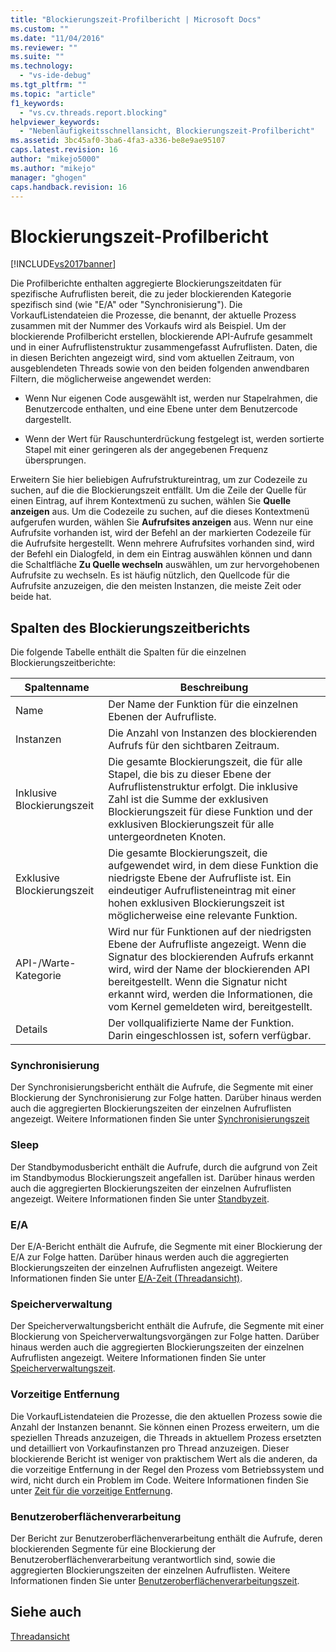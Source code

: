 ```yaml
---
title: "Blockierungszeit-Profilbericht | Microsoft Docs"
ms.custom: ""
ms.date: "11/04/2016"
ms.reviewer: ""
ms.suite: ""
ms.technology: 
  - "vs-ide-debug"
ms.tgt_pltfrm: ""
ms.topic: "article"
f1_keywords: 
  - "vs.cv.threads.report.blocking"
helpviewer_keywords: 
  - "Nebenläufigkeitsschnellansicht, Blockierungszeit-Profilbericht"
ms.assetid: 3bc45af0-3ba6-4fa3-a336-be8e9ae95107
caps.latest.revision: 16
author: "mikejo5000"
ms.author: "mikejo"
manager: "ghogen"
caps.handback.revision: 16
---
```

# Blockierungszeit-Profilbericht
[!INCLUDE[vs2017banner](../code-quality/includes/vs2017banner.md)]

Die Profilberichte enthalten aggregierte Blockierungszeitdaten für spezifische Aufruflisten bereit, die zu jeder blockierenden Kategorie spezifisch sind \(wie "E\/A" oder "Synchronisierung"\).  Die VorkaufListendateien die Prozesse, die benannt, der aktuelle Prozess zusammen mit der Nummer des Vorkaufs wird als Beispiel.  Um der blockierende Profilbericht erstellen, blockierende API\-Aufrufe gesammelt und in einer Aufruflistenstruktur zusammengefasst Aufruflisten.  Daten, die in diesen Berichten angezeigt wird, sind vom aktuellen Zeitraum, von ausgeblendeten Threads sowie von den beiden folgenden anwendbaren Filtern, die möglicherweise angewendet werden:  
  
-   Wenn Nur eigenen Code ausgewählt ist, werden nur Stapelrahmen, die Benutzercode enthalten, und eine Ebene unter dem Benutzercode dargestellt.  
  
-   Wenn der Wert für Rauschunterdrückung festgelegt ist, werden sortierte Stapel mit einer geringeren als der angegebenen Frequenz übersprungen.  
  
 Erweitern Sie hier beliebigen Aufrufstruktureintrag, um zur Codezeile zu suchen, auf die die Blockierungszeit entfällt.  Um die Zeile der Quelle für einen Eintrag, auf ihrem Kontextmenü zu suchen, wählen Sie **Quelle anzeigen** aus.  Um die Codezeile zu suchen, auf die dieses Kontextmenü aufgerufen wurden, wählen Sie **Aufrufsites anzeigen** aus.  Wenn nur eine Aufrufsite vorhanden ist, wird der Befehl an der markierten Codezeile für die Aufrufsite hergestellt.  Wenn mehrere Aufrufsites vorhanden sind, wird der Befehl ein Dialogfeld, in dem ein Eintrag auswählen können und dann die Schaltfläche **Zu Quelle wechseln** auswählen, um zur hervorgehobenen Aufrufsite zu wechseln.  Es ist häufig nützlich, den Quellcode für die Aufrufsite anzuzeigen, die den meisten Instanzen, die meiste Zeit oder beide hat.  
  
## Spalten des Blockierungszeitberichts  
 Die folgende Tabelle enthält die Spalten für die einzelnen Blockierungszeitberichte:  
  
|Spaltenname|**Beschreibung**|  
|-----------------|----------------------|  
|Name|Der Name der Funktion für die einzelnen Ebenen der Aufrufliste.|  
|Instanzen|Die Anzahl von Instanzen des blockierenden Aufrufs für den sichtbaren Zeitraum.|  
|Inklusive Blockierungszeit|Die gesamte Blockierungszeit, die für alle Stapel, die bis zu dieser Ebene der Aufruflistenstruktur erfolgt.  Die inklusive Zahl ist die Summe der exklusiven Blockierungszeit für diese Funktion und der exklusiven Blockierungszeit für alle untergeordneten Knoten.|  
|Exklusive Blockierungszeit|Die gesamte Blockierungszeit, die aufgewendet wird, in dem diese Funktion die niedrigste Ebene der Aufrufliste ist.  Ein eindeutiger Aufruflisteneintrag mit einer hohen exklusiven Blockierungszeit ist möglicherweise eine relevante Funktion.|  
|API\-\/Warte\-Kategorie|Wird nur für Funktionen auf der niedrigsten Ebene der Aufrufliste angezeigt.  Wenn die Signatur des blockierenden Aufrufs erkannt wird, wird der Name der blockierenden API bereitgestellt.  Wenn die Signatur nicht erkannt wird, werden die Informationen, die vom Kernel gemeldeten wird, bereitgestellt.|  
|Details|Der vollqualifizierte Name der Funktion.  Darin eingeschlossen ist, sofern verfügbar.|  
  
### Synchronisierung  
 Der Synchronisierungsbericht enthält die Aufrufe, die Segmente mit einer Blockierung der Synchronisierung zur Folge hatten. Darüber hinaus werden auch die aggregierten Blockierungszeiten der einzelnen Aufruflisten angezeigt.  Weitere Informationen finden Sie unter [Synchronisierungszeit](../profiling/synchronization-time.md)  
  
### Sleep  
 Der Standbymodusbericht enthält die Aufrufe, durch die aufgrund von Zeit im Standbymodus Blockierungszeit angefallen ist. Darüber hinaus werden auch die aggregierten Blockierungszeiten der einzelnen Aufruflisten angezeigt.  Weitere Informationen finden Sie unter [Standbyzeit](../profiling/sleep-time.md).  
  
### E\/A  
 Der E\/A\-Bericht enthält die Aufrufe, die Segmente mit einer Blockierung der E\/A zur Folge hatten. Darüber hinaus werden auch die aggregierten Blockierungszeiten der einzelnen Aufruflisten angezeigt.  Weitere Informationen finden Sie unter [E\/A\-Zeit \(Threadansicht\)](../profiling/i-o-time-threads-view.md).  
  
### Speicherverwaltung  
 Der Speicherverwaltungsbericht enthält die Aufrufe, die Segmente mit einer Blockierung von Speicherverwaltungsvorgängen zur Folge hatten. Darüber hinaus werden auch die aggregierten Blockierungszeiten der einzelnen Aufruflisten angezeigt.  Weitere Informationen finden Sie unter [Speicherverwaltungszeit](../profiling/memory-management-time.md).  
  
### Vorzeitige Entfernung  
 Die VorkaufListendateien die Prozesse, die den aktuellen Prozess sowie die Anzahl der Instanzen benannt.  Sie können einen Prozess erweitern, um die speziellen Threads anzuzeigen, die Threads in aktuellem Prozess ersetzten und detailliert von Vorkaufinstanzen pro Thread anzuzeigen.  Dieser blockierende Bericht ist weniger von praktischem Wert als die anderen, da die vorzeitige Entfernung in der Regel den Prozess vom Betriebssystem und wird, nicht durch ein Problem im Code.  Weitere Informationen finden Sie unter [Zeit für die vorzeitige Entfernung](../profiling/preemption-time.md).  
  
### Benutzeroberflächenverarbeitung  
 Der Bericht zur Benutzeroberflächenverarbeitung enthält die Aufrufe, deren blockierenden Segmente für eine Blockierung der Benutzeroberflächenverarbeitung verantwortlich sind, sowie die aggregierten Blockierungszeiten der einzelnen Aufruflisten.  Weitere Informationen finden Sie unter [Benutzeroberflächenverarbeitungszeit](../profiling/ui-processing-time.md).  
  
## Siehe auch  
 [Threadansicht](../profiling/threads-view-parallel-performance.md)